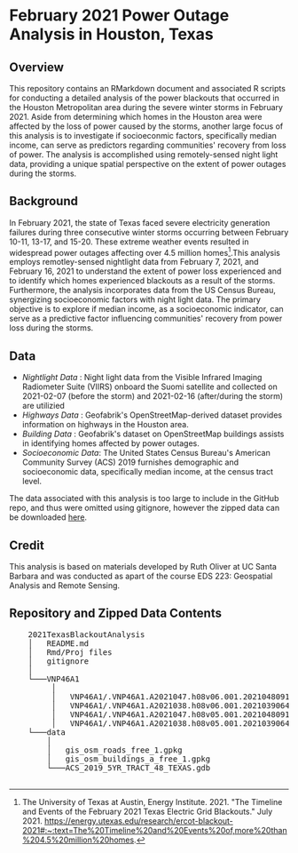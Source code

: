 # February 2021 Power Outage Analysis in Houston, Texas
## Overview
This repository contains an RMarkdown document and associated R scripts for conducting a detailed analysis of the power blackouts that occurred in the Houston Metropolitan area during the severe winter storms in February 2021. Aside from determining which homes in the Houston area were affected by the loss of power caused by the storms, another large focus of this analysis is to investigate if socioeconmic factors, specifically median income, can serve as predictors regarding communities' recovery from loss of power. The analysis is accomplished using remotely-sensed night light data, providing a unique spatial perspective on the extent of power outages during the storms.

## Background
In February 2021, the state of Texas faced severe electricity generation failures during three consecutive winter storms occurring between February 10-11, 13-17, and 15-20. These extreme weather events resulted in widespread power outages affecting over 4.5 million homes[^utexas].This analysis employs remotley-sensed nightlight data from February 7, 2021, and February 16, 2021 to understand the extent of power loss experienced and to identify which homes experienced blackouts as a result of the storms. Furthermore, the analysis incorporates data from the US Census Bureau, synergizing socioeconomic factors with night light data. The primary objective is to explore if median income, as a socioeconomic indicator, can serve as a predictive factor influencing communities' recovery from power loss during the storms.

## Data
- *Nightlight Data* : Night light data from the Visible Infrared Imaging Radiometer Suite (VIIRS) onboard the Suomi satellite and collected on 2021-02-07 (before the storm) and 2021-02-16 (after/during the storm) are utilizied
- *Highways Data* : Geofabrik's OpenStreetMap-derived dataset provides information on highways in the Houston area.
- *Building Data* : Geofabrik's dataset on OpenStreetMap buildings assists in identifying homes affected by power outages.
- *Socioeconomic Data*: The United States Census Bureau's American Community Survey (ACS) 2019 furnishes demographic and socioeconomic data, specifically median income, at the census tract level.

The data associated with this analysis is too large to include in the GitHub repo, and thus were omitted using gitignore, however the zipped data can be downloaded [here](https://drive.google.com/file/d/1bTk62xwOzBqWmmT791SbYbHxnCdjmBtw/view?usp=sharing).

## Credit
This analysis is based on materials developed by Ruth Oliver at UC Santa Barbara and was conducted as apart of the course EDS 223: Geospatial Analysis and Remote Sensing.

## Repository and Zipped Data Contents

<pre>
    2021TexasBlackoutAnalysis
    │   README.md
    │   Rmd/Proj files
    │   gitignore
    │
    └───VNP46A1
         │
         │   VNP46A1/.VNP46A1.A2021047.h08v06.001.2021048091105.tif
         │   VNP46A1/.VNP46A1.A2021038.h08v06.001.2021039064329.tif
         │   VNP46A1/.VNP46A1.A2021047.h08v05.001.2021048091106.tif
         │   VNP46A1/.VNP46A1.A2021038.h08v05.001.2021039064328.tif
    └───data
        │
        │   gis_osm_roads_free_1.gpkg
        │   gis_osm_buildings_a_free_1.gpkg
        └───ACS_2019_5YR_TRACT_48_TEXAS.gdb
 
</pre>

[^utexas]: The University of Texas at Austin, Energy Institute. 2021. "The Timeline and Events of the February 2021 Texas Electric Grid Blackouts." July 2021. https://energy.utexas.edu/research/ercot-blackout-2021#:~:text=The%20Timeline%20and%20Events%20of,more%20than%204.5%20million%20homes.
